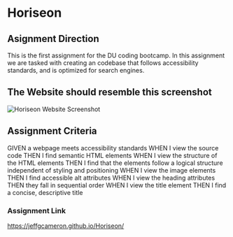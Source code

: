 # Horiseon

## Asignment Direction
This is the first assignment for the DU coding bootcamp. In this assignment we are tasked with creating an codebase that follows accessibility standards, and is optimized for search engines.

## The Website should resemble this screenshot
![Horiseon Website Screenshot](./images/screenshot.png)

## Assignment Criteria
GIVEN a webpage meets accessibility standards
WHEN I view the source code
THEN I find semantic HTML elements
WHEN I view the structure of the HTML elements
THEN I find that the elements follow a logical structure independent of styling and positioning
WHEN I view the image elements
THEN I find accessible alt attributes
WHEN I view the heading attributes
THEN they fall in sequential order
WHEN I view the title element
THEN I find a concise, descriptive title

### Assignment Link 
 https://jeffgcameron.github.io/Horiseon/